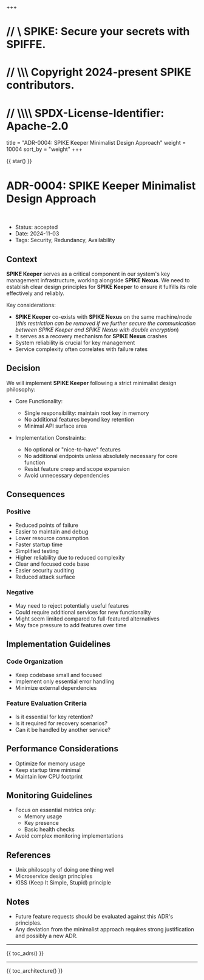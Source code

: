 +++
# //    \\ SPIKE: Secure your secrets with SPIFFE.
# //  \\\\\ Copyright 2024-present SPIKE contributors.
# // \\\\\\\ SPDX-License-Identifier: Apache-2.0

title = "ADR-0004: SPIKE Keeper Minimalist Design Approach"
weight = 10004
sort_by = "weight"
+++

{{ star() }}

# ADR-0004: SPIKE Keeper Minimalist Design Approach

<br style="clear:both" />

- Status: accepted
- Date: 2024-11-03
- Tags: Security, Redundancy, Availability

## Context

**SPIKE Keeper** serves as a critical component in our system's key management 
infrastructure, working alongside **SPIKE Nexus**. We need to establish clear 
design principles for **SPIKE Keeper** to ensure it fulfills its role effectively 
and reliably.

Key considerations:
* **SPIKE Keeper** co-exists with **SPIKE Nexus** on the same machine/node
  (*this restriction can be removed if we further secure the communication
  between SPIKE Keeper and SPIKE Nexus with double encryption*)
* It serves as a recovery mechanism for **SPIKE Nexus** crashes
* System reliability is crucial for key management
* Service complexity often correlates with failure rates

## Decision

We will implement **SPIKE Keeper** following a strict minimalist design 
philosophy:

* Core Functionality:
  * Single responsibility: maintain root key in memory
  * No additional features beyond key retention
  * Minimal API surface area

* Implementation Constraints:
  * No optional or "nice-to-have" features
  * No additional endpoints unless absolutely necessary for core function
  * Resist feature creep and scope expansion
  * Avoid unnecessary dependencies

## Consequences

### Positive

* Reduced points of failure
* Easier to maintain and debug
* Lower resource consumption
* Faster startup time
* Simplified testing
* Higher reliability due to reduced complexity
* Clear and focused code base
* Easier security auditing
* Reduced attack surface

### Negative

* May need to reject potentially useful features
* Could require additional services for new functionality
* Might seem limited compared to full-featured alternatives
* May face pressure to add features over time

## Implementation Guidelines

### Code Organization

* Keep codebase small and focused
* Implement only essential error handling
* Minimize external dependencies

### Feature Evaluation Criteria

* Is it essential for key retention?
* Is it required for recovery scenarios?
* Can it be handled by another service?

## Performance Considerations

* Optimize for memory usage
* Keep startup time minimal
* Maintain low CPU footprint

## Monitoring Guidelines

* Focus on essential metrics only:
  * Memory usage
  * Key presence
  * Basic health checks
* Avoid complex monitoring implementations

## References

* Unix philosophy of doing one thing well
* Microservice design principles
* KISS (Keep It Simple, Stupid) principle

## Notes

* Future feature requests should be evaluated against this ADR's principles. 
* Any deviation from the minimalist approach requires strong justification and 
possibly a new ADR.

----

{{ toc_adrs() }}

----

{{ toc_architecture() }}
